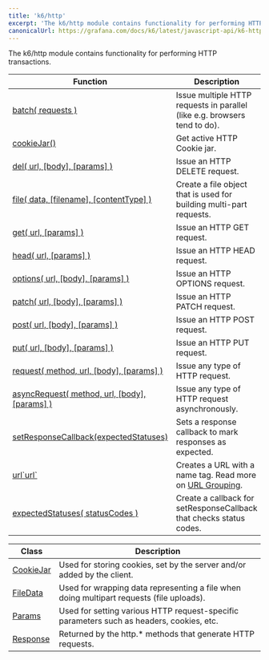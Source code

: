 ```yaml
---
title: 'k6/http'
excerpt: 'The k6/http module contains functionality for performing HTTP transactions.'
canonicalUrl: https://grafana.com/docs/k6/latest/javascript-api/k6-http/
---
```


The k6/http module contains functionality for performing HTTP transactions.

| Function | Description |
| -------- | ----------- |
| [batch( requests )](/javascript-api/k6-http/batch)  | Issue multiple HTTP requests in parallel (like e.g. browsers tend to do). |
| [cookieJar()](/javascript-api/k6-http/cookiejar-method)  | Get active HTTP Cookie jar. |
| [del( url, [body], [params] )](/javascript-api/k6-http/del)  | Issue an HTTP DELETE request. |
| [file( data, [filename], [contentType] )](/javascript-api/k6-http/file)  | Create a file object that is used for building multi-part requests. |
| [get( url, [params] )](/javascript-api/k6-http/get)  | Issue an HTTP GET request. |
| [head( url, [params] )](/javascript-api/k6-http/head)  | Issue an HTTP HEAD request. |
| [options( url, [body], [params] )](/javascript-api/k6-http/options)  | Issue an HTTP OPTIONS request. |
| [patch( url, [body], [params] )](/javascript-api/k6-http/patch)  | Issue an HTTP PATCH request. |
| [post( url, [body], [params] )](/javascript-api/k6-http/post)  | Issue an HTTP POST request. |
| [put( url, [body], [params] )](/javascript-api/k6-http/put)  | Issue an HTTP PUT request. |
| [request( method, url, [body], [params] )](/javascript-api/k6-http/request)  | Issue any type of HTTP request. |
| [asyncRequest( method, url, [body], [params] )](/javascript-api/k6-http/asyncrequest)  | Issue any type of HTTP request asynchronously. |
| [setResponseCallback(expectedStatuses)](/javascript-api/k6-http/setresponsecallback)  | Sets a response callback to mark responses as expected. |
| [url\`url\`](/javascript-api/k6-http/urlurl) | Creates a URL with a name tag. Read more on [URL Grouping](/using-k6/http-requests#url-grouping). |
| [expectedStatuses( statusCodes )](/javascript-api/k6-http/expectedstatuses)  | Create a callback for setResponseCallback that checks status codes. |

| Class | Description |
| -------- | ----------- |
| [CookieJar](/javascript-api/k6-http/cookiejar)  |  Used for storing cookies, set by the server and/or added by the client. |
| [FileData](/javascript-api/k6-http/filedata)  |  Used for wrapping data representing a file when doing multipart requests (file uploads). |
| [Params](/javascript-api/k6-http/params)  |  Used for setting various HTTP request-specific parameters such as headers, cookies, etc. |
| [Response](/javascript-api/k6-http/response)  |  Returned by the http.* methods that generate HTTP requests. |

